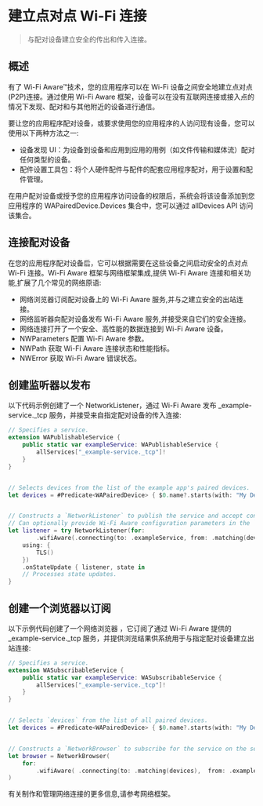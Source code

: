 # 建立点对点 Wi-Fi 连接

> 与配对设备建立安全的传出和传入连接。

## 概述

有了 Wi-Fi Aware™技术，您的应用程序可以在 Wi-Fi 设备之间安全地建立点对点(P2P)连接。通过使用 Wi-Fi Aware 框架，设备可以在没有互联网连接或接入点的情况下发现、配对和与其他附近的设备进行通信。

要让您的应用程序配对设备，或要求使用您的应用程序的人访问现有设备，您可以使用以下两种方法之一:

- 设备发现 UI：为设备到设备和应用到应用的用例（如文件传输和媒体流）配对任何类型的设备。
- 配件设置工具包：将个人硬件配件与配件的配套应用程序配对，用于设置和配件管理。

在用户配对设备或授予您的应用程序访问设备的权限后，系统会将该设备添加到您应用程序的 WAPairedDevice.Devices 集合中，您可以通过 allDevices API 访问该集合。

## 连接配对设备

在您的应用程序配对设备后，它可以根据需要在这些设备之间启动安全的点对点 Wi-Fi 连接。Wi-Fi Aware 框架与网络框架集成,提供 Wi-Fi Aware 连接和相关功能,扩展了几个常见的网络原语:

- 网络浏览器订阅配对设备上的 Wi-Fi Aware 服务,并与之建立安全的出站连接。
- 网络监听器向配对设备发布 Wi-Fi Aware 服务,并接受来自它们的安全连接。
- 网络连接打开了一个安全、高性能的数据连接到 Wi-Fi Aware 设备。
- NWParameters 配置 Wi-Fi Aware 参数。
- NWPath 获取 Wi-Fi Aware 连接状态和性能指标。
- NWError 获取 Wi-Fi Aware 错误状态。

## 创建监听器以发布

以下代码示例创建了一个 NetworkListener，通过 Wi-Fi Aware 发布 _example-service._tcp 服务，并接受来自指定配对设备的传入连接:

```swift
// Specifies a service.
extension WAPublishableService {
    public static var exampleService: WAPublishableService {
        allServices["_example-service._tcp"]!
    }
}


// Selects devices from the list of the example app's paired devices.
let devices = #Predicate<WAPairedDevice> { $0.name?.starts(with: "My Device") ?? false }


// Constructs a `NetworkListener` to publish the service and accept connections from the selected devices.
// Can optionally provide Wi-Fi Aware configuration parameters in the `datapath:` parameter.
let listener = try NetworkListener(for:
        .wifiAware(.connecting(to: .exampleService, from: .matching(devices), datapath: .defaults)),
    using: {
        TLS()
    })
    .onStateUpdate { listener, state in
    // Processes state updates.
}
```

## 创建一个浏览器以订阅

以下示例代码创建了一个网络浏览器 ，它订阅了通过 Wi-Fi Aware 提供的 _example-service._tcp 服务，并提供浏览结果供系统用于与指定配对设备建立出站连接:

```swift
// Specifies a service.
extension WASubscribableService {
    public static var exampleService: WASubscribableService {
        allServices["_example-service._tcp"]!
    }
}


// Selects `devices` from the list of all paired devices.
let devices = #Predicate<WAPairedDevice> { $0.name?.starts(with: "My Device") ?? false }


// Constructs a `NetworkBrowser` to subscribe for the service on the selected devices. 
let browser = NetworkBrowser(
    for:
        .wifiAware( .connecting(to: .matching(devices),  from: .exampleService))
)
```

有关制作和管理网络连接的更多信息,请参考网络框架。
